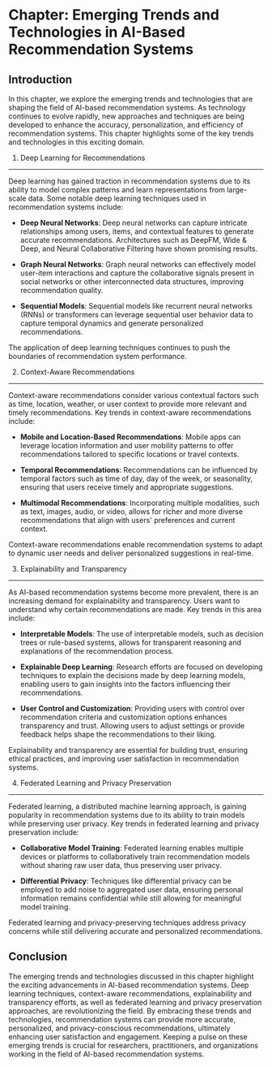 Chapter: Emerging Trends and Technologies in AI-Based Recommendation Systems
============================================================================

Introduction
------------

In this chapter, we explore the emerging trends and technologies that are shaping the field of AI-based recommendation systems. As technology continues to evolve rapidly, new approaches and techniques are being developed to enhance the accuracy, personalization, and efficiency of recommendation systems. This chapter highlights some of the key trends and technologies in this exciting domain.

1. Deep Learning for Recommendations
------------------------------------

Deep learning has gained traction in recommendation systems due to its ability to model complex patterns and learn representations from large-scale data. Some notable deep learning techniques used in recommendation systems include:

* **Deep Neural Networks**: Deep neural networks can capture intricate relationships among users, items, and contextual features to generate accurate recommendations. Architectures such as DeepFM, Wide \& Deep, and Neural Collaborative Filtering have shown promising results.

* **Graph Neural Networks**: Graph neural networks can effectively model user-item interactions and capture the collaborative signals present in social networks or other interconnected data structures, improving recommendation quality.

* **Sequential Models**: Sequential models like recurrent neural networks (RNNs) or transformers can leverage sequential user behavior data to capture temporal dynamics and generate personalized recommendations.

The application of deep learning techniques continues to push the boundaries of recommendation system performance.

2. Context-Aware Recommendations
--------------------------------

Context-aware recommendations consider various contextual factors such as time, location, weather, or user context to provide more relevant and timely recommendations. Key trends in context-aware recommendations include:

* **Mobile and Location-Based Recommendations**: Mobile apps can leverage location information and user mobility patterns to offer recommendations tailored to specific locations or travel contexts.

* **Temporal Recommendations**: Recommendations can be influenced by temporal factors such as time of day, day of the week, or seasonality, ensuring that users receive timely and appropriate suggestions.

* **Multimodal Recommendations**: Incorporating multiple modalities, such as text, images, audio, or video, allows for richer and more diverse recommendations that align with users' preferences and current context.

Context-aware recommendations enable recommendation systems to adapt to dynamic user needs and deliver personalized suggestions in real-time.

3. Explainability and Transparency
----------------------------------

As AI-based recommendation systems become more prevalent, there is an increasing demand for explainability and transparency. Users want to understand why certain recommendations are made. Key trends in this area include:

* **Interpretable Models**: The use of interpretable models, such as decision trees or rule-based systems, allows for transparent reasoning and explanations of the recommendation process.

* **Explainable Deep Learning**: Research efforts are focused on developing techniques to explain the decisions made by deep learning models, enabling users to gain insights into the factors influencing their recommendations.

* **User Control and Customization**: Providing users with control over recommendation criteria and customization options enhances transparency and trust. Allowing users to adjust settings or provide feedback helps shape the recommendations to their liking.

Explainability and transparency are essential for building trust, ensuring ethical practices, and improving user satisfaction in recommendation systems.

4. Federated Learning and Privacy Preservation
----------------------------------------------

Federated learning, a distributed machine learning approach, is gaining popularity in recommendation systems due to its ability to train models while preserving user privacy. Key trends in federated learning and privacy preservation include:

* **Collaborative Model Training**: Federated learning enables multiple devices or platforms to collaboratively train recommendation models without sharing raw user data, thus preserving user privacy.

* **Differential Privacy**: Techniques like differential privacy can be employed to add noise to aggregated user data, ensuring personal information remains confidential while still allowing for meaningful model training.

Federated learning and privacy-preserving techniques address privacy concerns while still delivering accurate and personalized recommendations.

Conclusion
----------

The emerging trends and technologies discussed in this chapter highlight the exciting advancements in AI-based recommendation systems. Deep learning techniques, context-aware recommendations, explainability and transparency efforts, as well as federated learning and privacy preservation approaches, are revolutionizing the field. By embracing these trends and technologies, recommendation systems can provide more accurate, personalized, and privacy-conscious recommendations, ultimately enhancing user satisfaction and engagement. Keeping a pulse on these emerging trends is crucial for researchers, practitioners, and organizations working in the field of AI-based recommendation systems.
